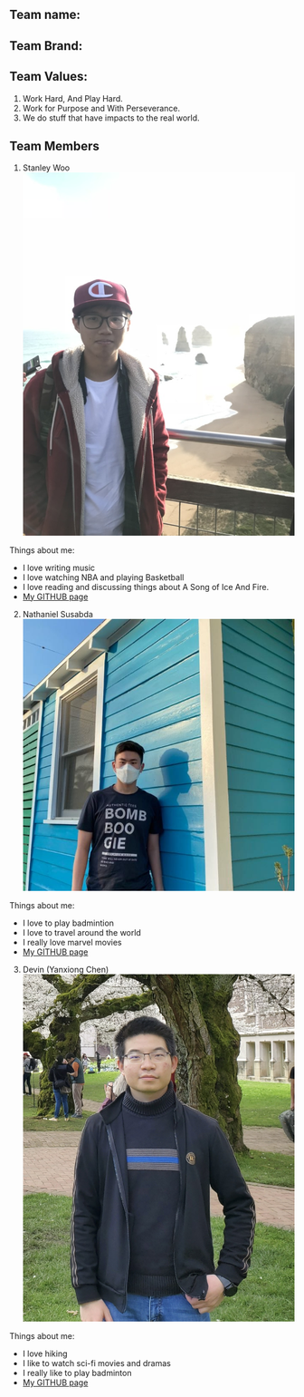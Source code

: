 ## Team name: 


## Team Brand:


## Team Values:
1. Work Hard, And Play Hard.
2. Work for Purpose and With Perseverance.
3. We do stuff that have impacts to the real world.
## **Team Members**
1. Stanley Woo
![alt text](stanley.jpeg)

Things about me:
- I love writing music
- I love watching NBA and playing Basketball
- I love reading and discussing things about A Song of Ice And Fire.
- [My GITHUB page](https://github.com/stanley-woo)

2. Nathaniel Susabda
![alt text](nathan.JPG)

Things about me:
- I love to play badmintion
- I love to travel around the world
- I really love marvel movies
- [My GITHUB page](https://github.com/nathanielsusabda)

3. Devin (Yanxiong Chen)
![alt text](devin.jpg)

Things about me:
- I love hiking
- I like to watch sci-fi movies and dramas
- I really like to play badminton
- [My GITHUB page](https://github.com/DevinChen02)

